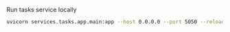 Run tasks service locally
```sh
uvicorn services.tasks.app.main:app --host 0.0.0.0 --port 5050 --reload
```
